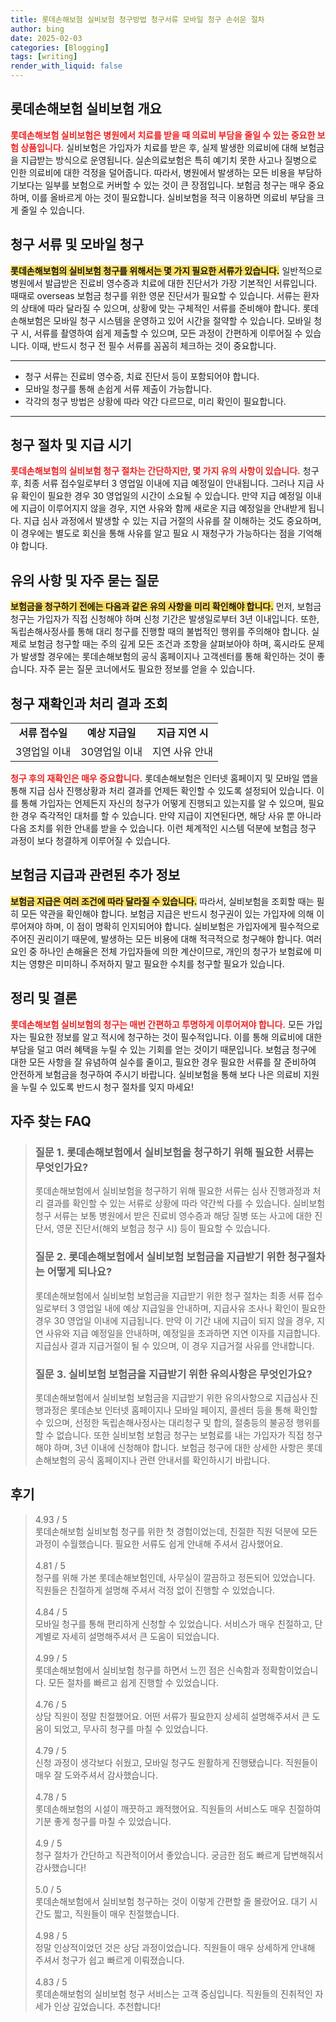 ```yaml
---
title: 롯데손해보험 실비보험 청구방법 청구서류 모바일 청구 손쉬운 절차
author: bing
date: 2025-02-03
categories: [Blogging]
tags: [writing]
render_with_liquid: false
---
```



<h2 id='롯데손해보험 실비보험 개요'>롯데손해보험 실비보험 개요</h2>

<p><b><span style="color: #ee2323;">롯데손해보험 실비보험은 병원에서 치료를 받을 때 의료비 부담을 줄일 수 있는 중요한 보험 상품입니다.</span></b> 실비보험은 가입자가 치료를 받은 후, 실제 발생한 의료비에 대해 보험금을 지급받는 방식으로 운영됩니다. 실손의료보험은 특히 예기치 못한 사고나 질병으로 인한 의료비에 대한 걱정을 덜어줍니다. 따라서, 병원에서 발생하는 모든 비용을 부담하기보다는 일부를 보험으로 커버할 수 있는 것이 큰 장점입니다. 보험금 청구는 매우 중요하며, 이를 올바르게 아는 것이 필요합니다. 실비보험을 적극 이용하면 의료비 부담을 크게 줄일 수 있습니다.</p>

<h2 id='청구 서류 및 모바일 청구'>청구 서류 및 모바일 청구</h2>

<p><b><span style="background-color: #ffe066;">롯데손해보험의 실비보험 청구를 위해서는 몇 가지 필요한 서류가 있습니다.</span></b> 일반적으로 병원에서 발급받은 진료비 영수증과 치료에 대한 진단서가 가장 기본적인 서류입니다. 때때로 overseas 보험금 청구를 위한 영문 진단서가 필요할 수 있습니다. 서류는 환자의 상태에 따라 달라질 수 있으며, 상황에 맞는 구체적인 서류를 준비해야 합니다. 롯데손해보험은 모바일 청구 시스템을 운영하고 있어 시간을 절약할 수 있습니다. 모바일 청구 시, 서류를 촬영하여 쉽게 제출할 수 있으며, 모든 과정이 간편하게 이루어질 수 있습니다. 이때, 반드시 청구 전 필수 서류를 꼼꼼히 체크하는 것이 중요합니다.</p>

<hr />

<ul>
    <li>청구 서류는 진료비 영수증, 치료 진단서 등이 포함되어야 합니다.</li>
    <li>모바일 청구를 통해 손쉽게 서류 제출이 가능합니다.</li>
    <li>각각의 청구 방법은 상황에 따라 약간 다르므로, 미리 확인이 필요합니다.</li>
</ul>

<hr />

<h2 id='청구 절차 및 지급 시기'>청구 절차 및 지급 시기</h2>

<p><b><span style="color: #ee2323;">롯데손해보험의 실비보험 청구 절차는 간단하지만, 몇 가지 유의 사항이 있습니다.</span></b> 청구 후, 최종 서류 접수일로부터 3 영업일 이내에 지급 예정일이 안내됩니다. 그러나 지급 사유 확인이 필요한 경우 30 영업일의 시간이 소요될 수 있습니다. 만약 지급 예정일 이내에 지급이 이루어지지 않을 경우, 지연 사유와 함께 새로운 지급 예정일을 안내받게 됩니다. 지급 심사 과정에서 발생할 수 있는 지급 거절의 사유를 잘 이해하는 것도 중요하며, 이 경우에는 별도로 회신을 통해 사유를 알고 필요 시 재청구가 가능하다는 점을 기억해야 합니다.</p>

<h2 id='유의 사항 및 자주 묻는 질문'>유의 사항 및 자주 묻는 질문</h2>

<p><b><span style="background-color: #ffe066;">보험금을 청구하기 전에는 다음과 같은 유의 사항을 미리 확인해야 합니다.</span></b> 먼저, 보험금 청구는 가입자가 직접 신청해야 하며 신청 기간은 발생일로부터 3년 이내입니다. 또한, 독립손해사정사를 통해 대리 청구를 진행할 때의 불법적인 행위를 주의해야 합니다. 실제로 보험금 청구할 때는 주의 깊게 모든 조건과 조항을 살펴보아야 하며, 혹시라도 문제가 발생할 경우에는 롯데손해보험의 공식 홈페이지나 고객센터를 통해 확인하는 것이 좋습니다. 자주 묻는 질문 코너에서도 필요한 정보를 얻을 수 있습니다.</p>

<h2 id='청구 재확인과 처리 결과 조회'>청구 재확인과 처리 결과 조회</h2>

<table>
    <tr>
        <td style="text-align: center; height: 17px;"><b>서류 접수일</b></td>
        <td style="text-align: center; height: 17px;"><b>예상 지급일</b></td>
        <td style="text-align: center; height: 17px;"><b>지급 지연 시</b></td>
    </tr>
    <tr>
        <td style="text-align: center; height: 17px;">3영업일 이내</td>
        <td style="text-align: center; height: 17px;">30영업일 이내</td>
        <td style="text-align: center; height: 17px;">지연 사유 안내</td>
    </tr>
</table>

<p><b><span style="color: #ee2323;">청구 후의 재확인은 매우 중요합니다.</span></b> 롯데손해보험은 인터넷 홈페이지 및 모바일 앱을 통해 지급 심사 진행상황과 처리 결과를 언제든 확인할 수 있도록 설정되어 있습니다. 이를 통해 가입자는 언제든지 자신의 청구가 어떻게 진행되고 있는지를 알 수 있으며, 필요한 경우 즉각적인 대처를 할 수 있습니다. 만약 지급이 지연된다면, 해당 사유 뿐 아니라 다음 조치를 위한 안내를 받을 수 있습니다. 이런 체계적인 시스템 덕분에 보험금 청구 과정이 보다 청결하게 이루어질 수 있습니다.</p>

<h2 id='보험금 지급과 관련된 추가 정보'>보험금 지급과 관련된 추가 정보</h2>

<p><b><span style="background-color: #ffe066;">보험금 지급은 여러 조건에 따라 달라질 수 있습니다.</span></b> 따라서, 실비보험을 조회할 때는 필히 모든 약관을 확인해야 합니다. 보험금 지급은 반드시 청구권이 있는 가입자에 의해 이루어져야 하며, 이 점이 명확히 인지되어야 합니다. 실비보험은 가입자에게 필수적으로 주어진 권리이기 때문에, 발생하는 모든 비용에 대해 적극적으로 청구해야 합니다. 여러 요인 중 하나인 손해율은 전체 가입자들에 의한 계산이므로, 개인의 청구가 보험료에 미치는 영향은 미미하니 주저하지 말고 필요한 수치를 청구할 필요가 있습니다.</p>

<h2 id='정리 및 결론'>정리 및 결론</h2>

<p><b><span style="color: #ee2323;">롯데손해보험 실비보험의 청구는 매번 간편하고 투명하게 이루어져야 합니다.</span></b> 모든 가입자는 필요한 정보를 알고 적시에 청구하는 것이 필수적입니다. 이를 통해 의료비에 대한 부담을 덜고 여러 혜택을 누릴 수 있는 기회를 얻는 것이기 때문입니다. 보험금 청구에 대한 모든 사항을 잘 유념하여 실수를 줄이고, 필요한 경우 필요한 서류를 잘 준비하여 안전하게 보험금을 청구하여 주시기 바랍니다. 실비보험을 통해 보다 나은 의료비 지원을 누릴 수 있도록 반드시 청구 절차를 잊지 마세요!</p>


<h2 id='자주_찾는_FAQ'>자주 찾는 FAQ</h2>
<div itemscope="" itemtype="https://schema.org/FAQPage"> 
<blockquote> 
<div itemscope="" itemprop="mainEntity" itemtype="https://schema.org/Question">
<h3 itemprop="name">질문 1. 롯데손해보험에서 실비보험을 청구하기 위해 필요한 서류는 무엇인가요?</h3>
<div itemscope="" itemprop="acceptedAnswer" itemtype="https://schema.org/Answer">
<span itemprop="text"> 
<p>롯데손해보험에서 실비보험을 청구하기 위해 필요한 서류는 심사 진행과정과 처리 결과를 확인할 수 있는 서류로 상황에 따라 약간씩 다를 수 있습니다. 실비보험 청구 서류는 보통 병원에서 받은 진료비 영수증과 해당 질병 또는 사고에 대한 진단서, 영문 진단서(해외 보험금 청구 시) 등이 필요할 수 있습니다.</p> 
</span> 
</div> 
</div> 

<div itemscope="" itemprop="mainEntity" itemtype="https://schema.org/Question">
<h3 itemprop="name">질문 2. 롯데손해보험에서 실비보험 보험금을 지급받기 위한 청구절차는 어떻게 되나요?</h3>
<div itemscope="" itemprop="acceptedAnswer" itemtype="https://schema.org/Answer">
<span itemprop="text"> 
<p>롯데손해보험에서 실비보험 보험금을 지급받기 위한 청구 절차는 최종 서류 접수일로부터 3 영업일 내에 예상 지급일을 안내하며, 지급사유 조사나 확인이 필요한 경우 30 영업일 이내에 지급됩니다. 만약 이 기간 내에 지급이 되지 않을 경우, 지연 사유와 지급 예정일을 안내하며, 예정일을 초과하면 지연 이자를 지급합니다. 지급심사 결과 지급거절이 될 수 있으며, 이 경우 지급거절 사유를 안내합니다.</p> 
</span> 
</div> 
</div> 

<div itemscope="" itemprop="mainEntity" itemtype="https://schema.org/Question">
<h3 itemprop="name">질문 3. 실비보험 보험금을 지급받기 위한 유의사항은 무엇인가요?</h3>
<div itemscope="" itemprop="acceptedAnswer" itemtype="https://schema.org/Answer">
<span itemprop="text"> 
<p>롯데손해보험에서 실비보험 보험금을 지급받기 위한 유의사항으로 지급심사 진행과정은 롯데손보 인터넷 홈페이지나 모바일 페이지, 콜센터 등을 통해 확인할 수 있으며, 선정한 독립손해사정사는 대리청구 및 합의, 절충등의 불공정 행위를 할 수 없습니다. 또한 실비보험 보험금 청구는 보험료를 내는 가입자가 직접 청구해야 하며, 3년 이내에 신청해야 합니다. 보험금 청구에 대한 상세한 사항은 롯데손해보험의 공식 홈페이지나 관련 안내서를 확인하시기 바랍니다.</p> 
</span>
</div> 
</div> 

</blockquote> 
</div>
<h2 id='후기'>후기</h2>
<div itemscope itemtype="https://schema.org/Product">
  <blockquote>
  <div itemprop="review" itemscope itemtype="https://schema.org/Review">
      <div itemprop="reviewRating" itemscope itemtype="https://schema.org/Rating"> <span itemprop="ratingValue">4.93</span> / <span itemprop="bestRating">5</span> </div>
      <span itemprop="reviewBody">롯데손해보험 실비보험 청구를 위한 첫 경험이었는데, 친절한 직원 덕분에 모든 과정이 수월했습니다. 필요한 서류도 쉽게 안내해 주셔서 감사했어요.</span>
  </div>
  <br>
  <div itemprop="review" itemscope itemtype="https://schema.org/Review">
      <div itemprop="reviewRating" itemscope itemtype="https://schema.org/Rating"> <span itemprop="ratingValue">4.81</span> / <span itemprop="bestRating">5</span> </div>
      <span itemprop="reviewBody">청구를 위해 가본 롯데손해보험인데, 사무실이 깔끔하고 정돈되어 있었습니다. 직원들은 친절하게 설명해 주셔서 걱정 없이 진행할 수 있었습니다.</span>
  </div>
  <br>
  <div itemprop="review" itemscope itemtype="https://schema.org/Review">
      <div itemprop="reviewRating" itemscope itemtype="https://schema.org/Rating"> <span itemprop="ratingValue">4.84</span> / <span itemprop="bestRating">5</span> </div>
      <span itemprop="reviewBody">모바일 청구를 통해 편리하게 신청할 수 있었습니다. 서비스가 매우 친절하고, 단계별로 자세히 설명해주셔서 큰 도움이 되었습니다.</span>
  </div>
  <br>
  <div itemprop="review" itemscope itemtype="https://schema.org/Review">
      <div itemprop="reviewRating" itemscope itemtype="https://schema.org/Rating"> <span itemprop="ratingValue">4.99</span> / <span itemprop="bestRating">5</span> </div>
      <span itemprop="reviewBody">롯데손해보험에서 실비보험 청구를 하면서 느낀 점은 신속함과 정확함이었습니다. 모든 절차를 빠르고 쉽게 진행할 수 있었습니다.</span>
  </div>
  <br>
  <div itemprop="review" itemscope itemtype="https://schema.org/Review">
      <div itemprop="reviewRating" itemscope itemtype="https://schema.org/Rating"> <span itemprop="ratingValue">4.76</span> / <span itemprop="bestRating">5</span> </div>
      <span itemprop="reviewBody">상담 직원이 정말 친절했어요. 어떤 서류가 필요한지 상세히 설명해주셔서 큰 도움이 되었고, 무사히 청구를 마칠 수 있었습니다.</span>
  </div>
  <br>
  <div itemprop="review" itemscope itemtype="https://schema.org/Review">
      <div itemprop="reviewRating" itemscope itemtype="https://schema.org/Rating"> <span itemprop="ratingValue">4.79</span> / <span itemprop="bestRating">5</span> </div>
      <span itemprop="reviewBody">신청 과정이 생각보다 쉬웠고, 모바일 청구도 원활하게 진행됐습니다. 직원들이 매우 잘 도와주셔서 감사했습니다.</span>
  </div>
  <br>
  <div itemprop="review" itemscope itemtype="https://schema.org/Review">
      <div itemprop="reviewRating" itemscope itemtype="https://schema.org/Rating"> <span itemprop="ratingValue">4.78</span> / <span itemprop="bestRating">5</span> </div>
      <span itemprop="reviewBody">롯데손해보험의 시설이 깨끗하고 쾌적했어요. 직원들의 서비스도 매우 친절하여 기분 좋게 청구를 마칠 수 있었습니다.</span>
  </div>
  <br>
  <div itemprop="review" itemscope itemtype="https://schema.org/Review">
      <div itemprop="reviewRating" itemscope itemtype="https://schema.org/Rating"> <span itemprop="ratingValue">4.9</span> / <span itemprop="bestRating">5</span> </div>
      <span itemprop="reviewBody">청구 절차가 간단하고 직관적이어서 좋았습니다. 궁금한 점도 빠르게 답변해줘서 감사했습니다!</span>
  </div>
  <br>
  <div itemprop="review" itemscope itemtype="https://schema.org/Review">
      <div itemprop="reviewRating" itemscope itemtype="https://schema.org/Rating"> <span itemprop="ratingValue">5.0</span> / <span itemprop="bestRating">5</span> </div>
      <span itemprop="reviewBody">롯데손해보험에서 실비보험 청구하는 것이 이렇게 간편할 줄 몰랐어요. 대기 시간도 짧고, 직원들이 매우 친절했습니다.</span>
  </div>
  <br>
  <div itemprop="review" itemscope itemtype="https://schema.org/Review">
      <div itemprop="reviewRating" itemscope itemtype="https://schema.org/Rating"> <span itemprop="ratingValue">4.98</span> / <span itemprop="bestRating">5</span> </div>
      <span itemprop="reviewBody">정말 인상적이었던 것은 상담 과정이었습니다. 직원들이 매우 상세하게 안내해 주셔서 청구가 쉽고 빠르게 이뤄졌습니다.</span>
  </div>
  <br>
  <div itemprop="review" itemscope itemtype="https://schema.org/Review">
      <div itemprop="reviewRating" itemscope itemtype="https://schema.org/Rating"> <span itemprop="ratingValue">4.83</span> / <span itemprop="bestRating">5</span> </div>
      <span itemprop="reviewBody">롯데손해보험의 실비보험 청구 서비스는 고객 중심입니다. 직원들의 진취적인 자세가 인상 깊었습니다. 추천합니다!</span>
  </div>
  </blockquote>
</div>
